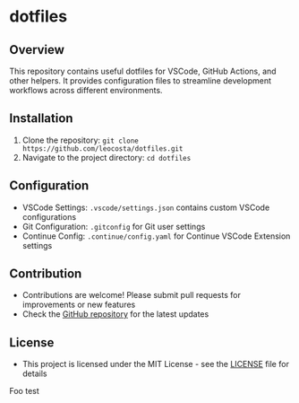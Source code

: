 # dotfiles

## Overview
This repository contains useful dotfiles for VSCode, GitHub Actions, and other helpers. It provides configuration files to streamline development workflows across different environments.

## Installation
1. Clone the repository: `git clone https://github.com/leocosta/dotfiles.git`
2. Navigate to the project directory: `cd dotfiles`

## Configuration
- VSCode Settings: `.vscode/settings.json` contains custom VSCode configurations
- Git Configuration: `.gitconfig` for Git user settings
- Continue Config: `.continue/config.yaml` for Continue VSCode Extension settings

## Contribution
- Contributions are welcome! Please submit pull requests for improvements or new features
- Check the [GitHub repository](https://github.com/leocosta/dotfiles) for the latest updates

## License
- This project is licensed under the MIT License - see the [LICENSE](LICENSE) file for details


Foo test
